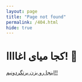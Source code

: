 ```yaml
---
layout: page
title: "Page not found"
permalink: /404.html
hide: true
---
```

<div id="error404">
    <h1>کجا میای اغاااا! 🙉</h1>
    <a href="{{ site.url }}" class="return-btn">
        <p>اینجا رو بزن برتگردونیم!!</p>
    </a>
</div>
